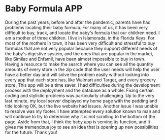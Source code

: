 # Baby Formula APP


During the past years, before and after the pandemic, parents have had problems locating their baby formula. For many of us, it has been very difficult to buy, track, and locate the baby's formula that our children need.
I am a mother of three children. I live in Islamorada, in the Florida Keys. For most of the mothers in town, it has been very difficult and stressful to buy formulas that are not very popular because they support different needs of the baby's digestive system, and the ones that are popular in the market, like Similac and Enfamil, have been almost impossible to buy in town.
 Having a resource to make the search where you can see all the quantity amounts of every store in the zip code that the user needs will help the user have a better day and will solve the problem easily without looking into every app that each store has, like Walmart and Target, and every grocery store. This app will be a time saver.
I had difficulties during the development process with the deployment and the database as a whole. Fixing certain coding and stylistic problems was particularly challenging. 
Up to the very last minute, my local server displayed my home page with the padding and title looking OK, but the live website had issues. 
Another issue I was unable to resolve was my footer. I have attempted every solution known to man and will continue to try to determine why it is not scrolling to the bottom of the page. 
Aside from that, I think the baby app is serving its function, and it gives me tremendous joy to see an idea that is opening up new possibilities for the future. Thank you!
